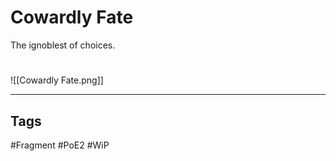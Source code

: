 # Cowardly Fate
The ignoblest of choices.

#
![[Cowardly Fate.png]]

---
## Tags
#Fragment 
#PoE2 
#WiP 